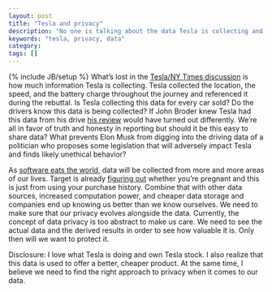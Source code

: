 ```yaml
---
layout: post
title: "Tesla and privacy"
description: "No one is talking about the data Tesla is collecting and how valuable it will be in the future."
keywords: "tesla, privacy, data"
category:
tags: []
---
```

{% include JB/setup %}
What’s lost in the <a href="http://www.teslamotors.com/blog/most-peculiar-test-drive">Tesla/NY Times discussion</a> is how much information Tesla is collecting. Tesla collected the location, the speed, and the battery charge throughout the journey and referenced it during the rebuttal. Is Tesla collecting this data for every car sold? Do the drivers know this data is being collected? If John Broder knew Tesla had this data from his drive <a href="http://www.nytimes.com/2013/02/10/automobiles/stalled-on-the-ev-highway.html">his review</a> would have turned out differently. We’re all in favor of truth and honesty in reporting but should it be this easy to share data? What prevents Elon Musk from digging into the driving data of a politician who proposes some legislation that will adversely impact Tesla and finds likely unethical behavior?

As <a href="http://online.wsj.com/article/SB10001424053111903480904576512250915629460.html">software eats the world</a>, data will be collected from more and more areas of our lives. Target is already <a href="http://www.nytimes.com/2012/02/19/magazine/shopping-habits.html?pagewanted=1&amp;_r=1&amp;hp">figuring out</a> whether you’re pregnant and this is just from using your purchase history. Combine that with other data sources, increased computation power, and cheaper data storage and companies end up knowing us better than we know ourselves. We need to make sure that our privacy evolves alongside the data. Currently, the concept of data privacy is too abstract to make us care. We need to see the actual data and the derived results in order to see how valuable it is. Only then will we want to protect it.

Disclosure: I love what Tesla is doing and own Tesla stock. I also realize that this data is used to offer a better, cheaper product. At the same time, I believe we need to find the right approach to privacy when it comes to our data.